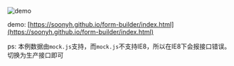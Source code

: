 ![demo](http://oaaq2vqkp.bkt.clouddn.com/formBuilder.gif)

demo: [https://soonyh.github.io/form-builder/index.html](https://soonyh.github.io/form-builder/index.html)

ps: 本例数据由`mock.js`支持，而`mock.js`不支持IE8，所以在IE8下会报接口错误。切换为生产接口即可